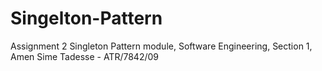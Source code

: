 # Singelton-Pattern
Assignment 2 Singleton Pattern module,
Software Engineering, 
Section 1,
Amen Sime Tadesse - ATR/7842/09
